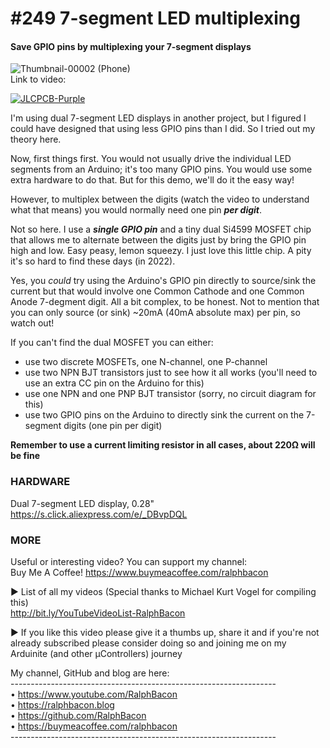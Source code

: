 # #249 7-segment LED multiplexing
#### Save GPIO pins by multiplexing your 7-segment displays

![Thumbnail-00002 (Phone)](https://user-images.githubusercontent.com/20911308/187711776-34264d4e-8e93-4b7c-aa4b-cfeed6a50af7.png)  
Link to video:  

[![JLCPCB-Purple](https://user-images.githubusercontent.com/20911308/159024530-3e083ca1-fea4-4ba9-97d3-a3af3fb979d2.png)](https://www.jlcpcb.com/cem)  

I'm using dual 7-segment LED displays in another project, but I figured I could have designed that using less GPIO pins than I did. So I tried out my theory here.  

Now, first things first. You would not usually drive the individual LED segments from an Arduino; it's too many GPIO pins. You would use some extra hardware to do that. But for this demo, we'll do it the easy way! 

However, to multiplex between the digits (watch the video to understand what that means) you would normally need one pin _**per digit**_.  

Not so here. I use a _**single GPIO pin**_ and a tiny dual Si4599 MOSFET chip that allows me to alternate between the digits just by bring the GPIO pin high and low. Easy peasy, lemon squeezy. I just love this little chip. A pity it's so hard to find these days (in 2022).  

Yes, you _could_ try using the Arduino's GPIO pin directly to source/sink the current but that would involve one Common Cathode and one Common Anode 7-degment digit. All a bit complex, to be honest. Not to mention that you can only source (or sink) ~20mA (40mA absolute max) per pin, so watch out!  

If you can't find the dual MOSFET you can either:

* use two discrete MOSFETs, one N-channel, one P-channel  
* use two NPN BJT transistors just to see how it all works (you'll need to use an extra CC pin on the Arduino for this)
* use one NPN and one PNP BJT transistor (sorry, no circuit diagram for this)
* use two GPIO pins on the Arduino to directly sink the current on the 7-segment digits (one pin per digit)

**Remember to use a current limiting resistor in all cases, about 220Ω will be fine**  

### HARDWARE
Dual 7-segment LED display, 0.28"  
https://s.click.aliexpress.com/e/_DBvpDQL

### MORE  

Useful or interesting video? You can support my channel:  
Buy Me A Coffee! https://www.buymeacoffee.com/ralphbacon  

► List of all my videos
(Special thanks to Michael Kurt Vogel for compiling this)  
http://bit.ly/YouTubeVideoList-RalphBacon

► If you like this video please give it a thumbs up, share it and if you're not already subscribed please consider doing so and joining me on my Arduinite (and other μControllers) journey

My channel, GitHub and blog are here:  
\------------------------------------------------------------------  
• https://www.youtube.com/RalphBacon  
• https://ralphbacon.blog  
• https://github.com/RalphBacon  
• https://buymeacoffee.com/ralphbacon  
\------------------------------------------------------------------
